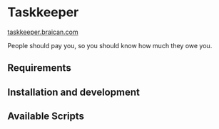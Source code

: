 # Taskkeeper

[taskkeeper.braican.com](https://taskkeeper.braican.com/)

People should pay you, so you should know how much they owe you.

## Requirements

## Installation and development

## Available Scripts

